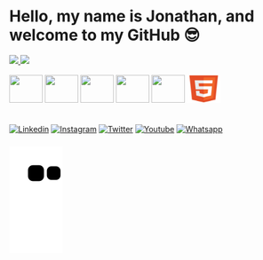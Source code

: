 # Hello, my name is Jonathan, and welcome to my GitHub 😎

<div align="">
  <a href="https://github.com/JonathanFIIs">
    <img height="145em" src="https://github-readme-stats.vercel.app/api?username=JonathanFIIs&count_private=true&include_all_commits=true&show_icons=true&theme=blue-green&hide_border=false&show_owner=true"/>
    <img height="145em" src="https://github-readme-stats.vercel.app/api/top-langs/?username=JonathanFIIs&theme=blue-green&hide_border=false&&layout=compact"/>
  </a>
</div>

<div style="display: inline_block"><br>
  
  <img align="center" height="50" width="60" src="https://cdn.jsdelivr.net/gh/devicons/devicon/icons/python/python-original.svg" />
  
  <img align="center" height="50" width="60" src="https://cdn.jsdelivr.net/gh/devicons/devicon/icons/pandas/pandas-original-wordmark.svg" />
          
  <img align="center" height="50" width="60" src="https://cdn.jsdelivr.net/gh/devicons/devicon/icons/mysql/mysql-original-wordmark.svg" />
 
  <img align="center" height="50" width="60" src="https://cdn.jsdelivr.net/gh/devicons/devicon/icons/amazonwebservices/amazonwebservices-original.svg" />
  
  <img align="center" height="50" width="60" src="https://cdn.jsdelivr.net/gh/devicons/devicon/icons/git/git-original.svg" />  
          
  <img align="center" height="50" width="60" src="https://raw.githubusercontent.com/devicons/devicon/master/icons/html5/html5-original.svg">

</div>

#

[![Linkedin](https://img.shields.io/badge/LinkedIn-0077B5?style=for-the-badge&logo=linkedin&logoColor=white)](https://www.linkedin.com/in/JonathanFIIs/)
[![Instagram](https://img.shields.io/badge/Instagram-E4405F?style=for-the-badge&logo=instagram&logoColor=white)](https://www.instagram.com/JonathanFIIs/)
[![Twitter](https://img.shields.io/badge/Twitter-1DA1F2?style=for-the-badge&logo=twitter&logoColor=white)](https://twitter.com/JonathanFIIs)
[![Youtube](https://img.shields.io/badge/YouTube-FF0000?style=for-the-badge&logo=youtube&logoColor=white)](https://www.youtube.com/@JonathanFIIs)
[![Whatsapp](https://img.shields.io/badge/WhatsApp-25D366?style=for-the-badge&logo=whatsapp&logoColor=white)](https://https://wa.me/5561983742856)


###

 ![Snake animation](https://github.com/JonathanFIIs/JonathanFIIs/blob/output/github-contribution-grid-snake.svg)
